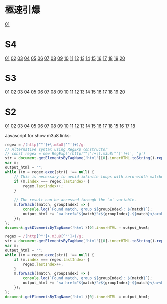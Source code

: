 
<video-js id='main_video' class="vjs-default-skin" controls></video-js>

# 極速引爆
[01](https://www.movieffm.net/jwplayer/?source=https://vod.bunediy.com/20210721//DCjDjCLx/index.m3u8)
# S4
[01](https://www.movieffm.net/jwplayer/?source=https://vod4.buycar5.cn/20201111/sGSCQZqc/index.m3u8)
[02](https://www.movieffm.net/jwplayer/?source=https://vod4.buycar5.cn/20201111/OFe3tdy5/index.m3u8)
[03](https://www.movieffm.net/jwplayer/?source=https://vod4.buycar5.cn/20201125/vYUP5X6W/index.m3u8)
[04](https://www.movieffm.net/jwplayer/?source=https://vod4.buycar5.cn/20201125/ADJ7RKCz/index.m3u8)
[05](https://www.movieffm.net/jwplayer/?source=https://vod4.buycar5.cn/20201202/xyJQnL0W/index.m3u8)
[06](https://www.movieffm.net/jwplayer/?source=https://vod4.buycar5.cn/20210113/odGvIfSS/index.m3u8)
[07](https://www.movieffm.net/jwplayer/?source=https://vod4.buycar5.cn/20210120/Nz7uvEhD/index.m3u8)
[08](https://www.movieffm.net/jwplayer/?source=https://vod4.buycar5.cn/20210127/S1QqALJi/index.m3u8)
[09](https://www.movieffm.net/jwplayer/?source=https://vod4.buycar5.cn/20210217/wM5YCUHM/index.m3u8)
[10](https://www.movieffm.net/jwplayer/?source=https://vod5.wenshibaowenbei.com/20210224/Ta2Nlcyu/index.m3u8)
[11](https://www.movieffm.net/jwplayer/?source=https://vod4.buycar5.cn/20210310/sT4o7Fao/index.m3u8)
[12](https://www.movieffm.net/jwplayer/?source=https://vod4.buycar5.cn/20210324/I5D2CjhV/index.m3u8)
[13](https://www.movieffm.net/jwplayer/?source=https://vod4.buycar5.cn/20210331/dW9vsKS4/index.m3u8)
[14](https://www.movieffm.net/jwplayer/?source=https://vod4.buycar5.cn/20210421/nUFFBh6O/index.m3u8)
[15](https://www.movieffm.net/jwplayer/?source=https://vod4.buycar5.cn/20210427/47yBHDB7/index.m3u8)
[16](https://www.movieffm.net/jwplayer/?source=https://vod4.buycar5.cn/20210511/M77awlG3/index.m3u8)
[17](https://www.movieffm.net/jwplayer/?source=https://vod4.buycar5.cn/20210519/mVoUkAFi/index.m3u8)
[18](https://www.movieffm.net/jwplayer/?source=https://vod4.buycar5.cn/20210525/s9qxHtHm/index.m3u8)
[19](https://www.movieffm.net/jwplayer/?source=https://vod4.buycar5.cn/20210602/ZKX3reTG/index.m3u8)
[20](https://www.movieffm.net/jwplayer/?source=https://vod4.buycar5.cn/20210609/Bdgor5kz/index.m3u8)
# S3
[01](https://www.movieffm.net/jwplayer/?source=https://vod2.buycar5.cn/20201001/EU9iGYBU/index.m3u8)
[02](https://www.movieffm.net/jwplayer/?source=https://vod2.buycar5.cn/20201001/wB6PPAIT/index.m3u8)
[03](https://www.movieffm.net/jwplayer/?source=https://vod2.buycar5.cn/20201001/GuElLwYe/index.m3u8)
[04](https://www.movieffm.net/jwplayer/?source=https://vod2.buycar5.cn/20201001/toZXYOR1/index.m3u8)
[05](https://www.movieffm.net/jwplayer/?source=https://vod2.buycar5.cn/20201001/sbYBOLgl/index.m3u8)
[06](https://www.movieffm.net/jwplayer/?source=https://vod2.buycar5.cn/20201001/TxsZNa2p/index.m3u8)
[07](https://www.movieffm.net/jwplayer/?source=https://vod2.buycar5.cn/20201001/PAZpTORp/index.m3u8)
[08](https://www.movieffm.net/jwplayer/?source=https://vod2.buycar5.cn/20201001/7Lqctagf/index.m3u8)
[09](https://www.movieffm.net/jwplayer/?source=https://vod2.buycar5.cn/20201001/IlYnvbpx/index.m3u8)
[10](https://www.movieffm.net/jwplayer/?source=https://vod2.buycar5.cn/20201001/Oe2g79ye/index.m3u8)
[11](https://www.movieffm.net/jwplayer/?source=https://vod2.buycar5.cn/20201001/De6iuNaP/index.m3u8)
[12](https://www.movieffm.net/jwplayer/?source=https://vod2.buycar5.cn/20201001/gYXSxyI3/index.m3u8)
[13](https://www.movieffm.net/jwplayer/?source=https://vod2.buycar5.cn/20201001/dS2qs4V7/index.m3u8)
[14](https://www.movieffm.net/jwplayer/?source=https://vod2.buycar5.cn/20201001/cZWPifav/index.m3u8)
[15](https://www.movieffm.net/jwplayer/?source=https://vod2.buycar5.cn/20201001/cyhth071/index.m3u8)
[16](https://www.movieffm.net/jwplayer/?source=https://vod2.buycar5.cn/20201001/jaArVb9p/index.m3u8)
[17](https://www.movieffm.net/jwplayer/?source=https://vod2.buycar5.cn/20201001/6yJLozLW/index.m3u8)
[18](https://www.movieffm.net/jwplayer/?source=https://vod2.buycar5.cn/20201001/wfvgX1Ch/index.m3u8)
[19](https://www.movieffm.net/jwplayer/?source=https://vod2.buycar5.cn/20201001/HElKbco9/index.m3u8)
[20](https://www.movieffm.net/jwplayer/?source=https://vod2.buycar5.cn/20201001/szYYeq1c/index.m3u8)
# S2
[01](https://www.movieffm.net/jwplayer/?source=https://cdn13.pztv.ca/upload/20190111/abfcda6445b767487d06ea95504561fc/abfcda6445b767487d06ea95504561fc.m3u8)
[02](https://www.movieffm.net/jwplayer/?source=https://cdn13.pztv.ca/upload/20190111/1928d0827457a5a6da0c6ffb89e03b5c/1928d0827457a5a6da0c6ffb89e03b5c.m3u8)
[03](https://www.movieffm.net/jwplayer/?source=https://cdn13.pztv.ca/upload/20190111/5b88fa50a624452a62daa8cfac12ede0/5b88fa50a624452a62daa8cfac12ede0.m3u8)
[04](https://www.movieffm.net/jwplayer/?source=https://cdn13.pztv.ca/upload/20190111/5c29b1b4dd78d6bc0bef32ed97546a63/5c29b1b4dd78d6bc0bef32ed97546a63.m3u8)
[05](https://www.movieffm.net/jwplayer/?source=https://cdn13.pztv.ca/upload/20190111/ae3f666518f1d31f5fc9fd5338459c81/ae3f666518f1d31f5fc9fd5338459c81.m3u8)
[06](https://www.movieffm.net/jwplayer/?source=https://cdn13.pztv.ca/upload/20190111/f652d13b38709109bfc598414ebcfdff/f652d13b38709109bfc598414ebcfdff.m3u8)
[07](https://www.movieffm.net/jwplayer/?source=https://cdn13.pztv.ca/upload/20190111/a96a5b2f95f969d47c12497882055e1b/a96a5b2f95f969d47c12497882055e1b.m3u8)
[08](https://www.movieffm.net/jwplayer/?source=https://cdn13.pztv.ca/upload/20190111/56be85c6a89d9735f6c4d4da9c52bfa1/56be85c6a89d9735f6c4d4da9c52bfa1.m3u8)
[09](https://www.movieffm.net/jwplayer/?source=https://cdn13.pztv.ca/upload/20190111/74bc36f3f74d3145fc46ece961ab1370/74bc36f3f74d3145fc46ece961ab1370.m3u8)
[10](https://www.movieffm.net/jwplayer/?source=https://cdn13.pztv.ca/upload/20190111/8651070263ce8f91c9364ff03cbdddd2/8651070263ce8f91c9364ff03cbdddd2.m3u8)
[11](https://www.movieffm.net/jwplayer/?source=https://cdn13.pztv.ca/upload/20190111/2cfe4b35358066b5a0f7da883a304044/2cfe4b35358066b5a0f7da883a304044.m3u8)
[12](https://www.movieffm.net/jwplayer/?source=https://cdn13.pztv.ca/upload/20190111/571aabba748d72e02f5236101b231d2b/571aabba748d72e02f5236101b231d2b.m3u8)
[13](https://www.movieffm.net/jwplayer/?source=https://cdn13.pztv.ca/upload/20190111/d728fec26174e47e61621b0f6f268662/d728fec26174e47e61621b0f6f268662.m3u8)
[14](https://www.movieffm.net/jwplayer/?source=https://cdn13.pztv.ca/upload/20190111/8287d6b1cc9dc0f03f3ac2552a478433/8287d6b1cc9dc0f03f3ac2552a478433.m3u8)
[15](https://www.movieffm.net/jwplayer/?source=https://cdn13.pztv.ca/upload/20190111/7e9bde0373f77dd68a0763ef7bb4d07d/7e9bde0373f77dd68a0763ef7bb4d07d.m3u8)
[16](https://www.movieffm.net/jwplayer/?source=https://cdn13.pztv.ca/upload/20190111/87f70ba4ca2f9834e1b792f71c0370f4/87f70ba4ca2f9834e1b792f71c0370f4.m3u8)
[17](https://www.movieffm.net/jwplayer/?source=https://cdn13.pztv.ca/upload/20190111/c408e8c0dd384ea0698014c0e66e249d/c408e8c0dd384ea0698014c0e66e249d.m3u8)
[18](https://www.movieffm.net/jwplayer/?source=https://cdn13.pztv.ca/upload/20190111/474021e46417c65039638c4b56ebbad0/474021e46417c65039638c4b56ebbad0.m3u8)
[15](https://www.movieffm.net/jwplayer/?source=https://vod.bunediy.com/20210104/FgxEIoo6/index.m3u8)
[16](https://www.movieffm.net/jwplayer/?source=https://vod.bunediy.com/20210105/OfvyGSKj/index.m3u8)
[17](https://www.movieffm.net/jwplayer/?source=https://vod.bunediy.com/20210106/M4lzUpEQ/index.m3u8)
[18](https://www.movieffm.net/jwplayer/?source=https://vod.bunediy.com/20210107/EGumx7YE/index.m3u8)



Javascript for show m3u8 links:
```javascript
regex = /(http[^"']+\.m3u8[^"']+)/g;
// Alternative syntax using RegExp constructor
// const regex = new RegExp('(http[^"\']+\\.m3u8[^"\']+)', 'g')
str = document.getElementsByTagName('html')[0].innerHTML.toString().replaceAll('\\','').replaceAll(' ','');
var m;
output_html = "";
while ((m = regex.exec(str)) !== null) {
    // This is necessary to avoid infinite loops with zero-width matches
    if (m.index === regex.lastIndex) {
        regex.lastIndex++;
    }
    
    // The result can be accessed through the `m`-variable.
    m.forEach((match, groupIndex) => {
        console.log(`Found match, group ${groupIndex}: ${match}`);
        output_html += `<a href="${match}">${groupIndex}-${match}</a><br>`
    });
};
document.getElementsByTagName('html')[0].innerHTML = output_html;
```
```javascript
regex = /(http[^"']+.m3u8[^"']+)/g;
str = document.getElementsByTagName('html')[0].innerHTML.toString().replaceAll('\\','').replaceAll(' ','');
var m;
output_html = "";
while ((m = regex.exec(str)) !== null) {
    if (m.index === regex.lastIndex) {
        regex.lastIndex++;
    }
    m.forEach((match, groupIndex) => {
        console.log(`Found match, group ${groupIndex}: ${match}`);
        output_html += `<a href="${match}">${groupIndex}-${match}</a><br>`
    });
};
document.getElementsByTagName('html')[0].innerHTML = output_html;
```
